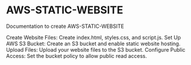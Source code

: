 # AWS-STATIC-WEBSITE
Documentation to create AWS-STATIC-WEBSITE

Create Website Files: Create index.html, styles.css, and script.js.
Set Up AWS S3 Bucket: Create an S3 bucket and enable static website hosting.
Upload Files: Upload your website files to the S3 bucket.
Configure Public Access: Set the bucket policy to allow public read access.
